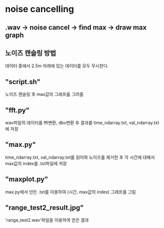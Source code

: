 noise cancelling
===============
.wav -> noise cancel -> find max -> draw max graph
-
## 노이즈 캔슬링 방법
데이터 중에서 2.5m 아래에 있는 데이터를 모두 무시한다.

## "script.sh" 
노이즈 캔슬링 후 max값의 그래프를 그려줌
## "fft.py" 
wav파일의 데이터를 fft변환, dbv변환 후 결과를 time_ndarray.txt, val_ndarray.txt에 저장
## "max.py" 
time_ndarray.txt, val_ndarray.txt를 읽어와 노이즈를 제거한 후 각 시간에 대해서 max값의 index를 .txt파일에 저장
## "maxplot.py" 
max.py에서 만든 .txt를 이용하여 (시간, max값의 index) 그래프를 그림

## "range_test2_result.jpg"
'range_test2.wav'파일을 이용하여 얻은 결과
